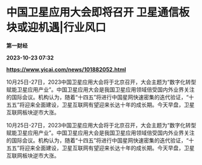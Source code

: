 # 中国卫星应用大会即将召开 卫星通信板块或迎机遇|行业风口
**第一财经**

**2023-10-23 07:32**

**https://www.yicai.com/news/101882052.html**

10月25日-27日，2023中国卫星应用大会将于北京召开，大会主题为“数字化转型赋能卫星应用产业”。中国卫星应用大会是我国卫星应用领域倍受国内外业界关注的国际会议。机构认为，随着“十四五”将进行中国星网快速密集的迭代验证，“十五五”将迎来全面建设，卫星互联网有望迎来长达十年的成长期。今天早盘，卫星互联网板块逆市大涨。

10月25日-27日，2023中国卫星应用大会将于北京召开，大会主题为“数字化转型赋能卫星应用产业”。中国卫星应用大会是我国卫星应用领域倍受国内外业界关注的国际会议。机构认为，随着“十四五”将进行中国星网快速密集的迭代验证，“十五五”将迎来全面建设，卫星互联网有望迎来长达十年的成长期。今天早盘，卫星互联网板块逆市大涨。